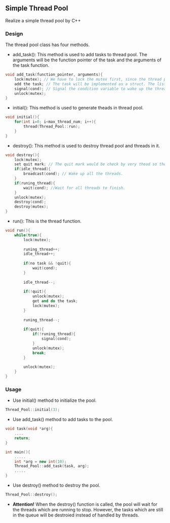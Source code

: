 ## Simple Thread Pool
Realize a simple thread pool by C++

### Design
The thread pool class has four methods.  

+ add\_task(): This method is used to add tasks to thread pool. The arguments will be the function pointer of the task and the arguments of the task function.

```c++
void add_task(function_pointer, arguments){
	lock(mutex); // We have to lock the mutex first, since the thread pool is visiting by mutiple threads
	add the task; // The task will be implemented as a struct. The list of tasks will be implemented as a linked list.
	signal(cond); // Signal the condition variable to wake up the threads in thead pool.
	unlock(mutex);
}
```

+ initial(): This method is used to generate theads in thread pool.

```c++
void initial(){
	for(int i=0; i<max_thread_num; i++){
		thread(Thread_Pool::run);
	}
}
```

+ destroy(): This method is used to destroy thread pool and threads in it.

```c++
void destroy(){
	lock(mutex);
	set quit mark; // The quit mark would be check by very thead so they that they should be terminated.
	if(idle_thread){
		broadcast(cond); // Wake up all the threads.
	}
	if(runing_thread){
		wait(cond); //Wait for all threads to finish.
	}
	unlock(mutex);
	destroy(cond);
	destroy(mutex);
}
```

+ run(): This is the thread function.

```c++
void run(){
	while(true){
		lock(mutex);
		
		runing_thread++;
		idle_thread++;
		
		if(no task && !quit){
			wait(cond);
		}
		
		idle_thread--;
		
		if(!quit){
			unlock(mutex);
			get and do the task;
			lock(mutex);
		}
		
		runing_thread--;
		
		if(quit){
			if(!runing_thread){
				signal(cond);
			}
			unlock(mutex);
			break;
		}
		
		unlock(mutex);
	}
}
```

### Usage

+ Use initial() method to initialize the pool.

```c++
Thread_Pool::initial(3);
```

+ Use add_task() method to add tasks to the pool.

```c++
void task(void *arg){
	....
	return;
}

int main(){
	.....
	int *arg = new int(10);
	Thread_Pool::add_task(task, arg);
	.....
}
```

+ Use destroy() method to destroy the pool.

```c++
Thread_Pool::destroy();
```

+ **Attention!** When the destroy() function is called, the pool will wait for the threads which are running to stop. However, the tasks which are still in the queue will be destroied instead of handled by threads.